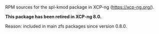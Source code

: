 RPM sources for the spl-kmod package in XCP-ng (https://xcp-ng.org/).

**This package has been retired in XCP-ng 8.0.**

Reason: included in main zfs packages since version 0.8.0.
